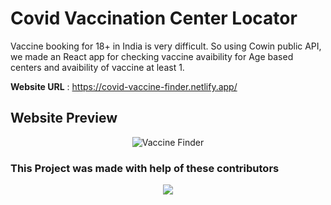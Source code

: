 # Covid Vaccination Center Locator

Vaccine booking for 18+ in India is very difficult. So using Cowin public API, we made an React app for checking vaccine avaibility for Age based centers and avaibility of vaccine at least 1.

**Website URL** : https://covid-vaccine-finder.netlify.app/



## Website Preview

<p align="center">
        <img src="https://i.imgur.com/07GGBnv.gif" title="Vaccine Finder">
</p>

### This Project was made with help of these contributors

<p align="center">
        <a href="https://github.com/logan1x/keep-clone-react/graphs/contributors">
  <img src="https://contrib.rocks/image?repo=logan1x/vaccineNearMe" />
</a>
</p>
